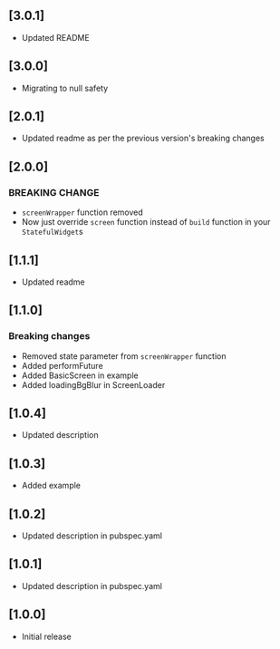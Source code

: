 ## [3.0.1]
* Updated README

## [3.0.0]
* Migrating to null safety

## [2.0.1]
* Updated readme as per the previous version's breaking changes

## [2.0.0]

### BREAKING CHANGE
* `screenWrapper` function removed
* Now just override `screen` function instead of `build` function in your `StatefulWidget`s

## [1.1.1]

* Updated readme


## [1.1.0]  

### Breaking changes
* Removed state parameter from `screenWrapper` function
* Added performFuture
* Added BasicScreen in example
* Added loadingBgBlur in ScreenLoader


## [1.0.4]

* Updated description


## [1.0.3]

* Added example


## [1.0.2]

* Updated description in pubspec.yaml


## [1.0.1]

* Updated description in pubspec.yaml


## [1.0.0]

* Initial release
